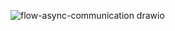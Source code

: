 ![flow-async-communication drawio](https://github.com/user-attachments/assets/005672fb-418d-46b9-aa4a-855d616aa820)
